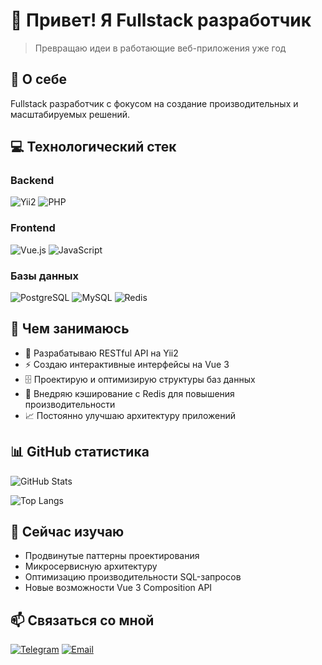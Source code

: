 # 👋 Привет! Я Fullstack разработчик

> Превращаю идеи в работающие веб-приложения уже год

## 🚀 О себе

Fullstack разработчик с фокусом на создание производительных и масштабируемых решений. 

## 💻 Технологический стек

### Backend
![Yii2](https://img.shields.io/badge/Yii2-0073AA?style=for-the-badge&logo=yii&logoColor=white)
![PHP](https://img.shields.io/badge/PHP-777BB4?style=for-the-badge&logo=php&logoColor=white)

### Frontend
![Vue.js](https://img.shields.io/badge/Vue.js_3-4FC08D?style=for-the-badge&logo=vue.js&logoColor=white)
![JavaScript](https://img.shields.io/badge/JavaScript-F7DF1E?style=for-the-badge&logo=javascript&logoColor=black)

### Базы данных
![PostgreSQL](https://img.shields.io/badge/PostgreSQL-336791?style=for-the-badge&logo=postgresql&logoColor=white)
![MySQL](https://img.shields.io/badge/MySQL-4479A1?style=for-the-badge&logo=mysql&logoColor=white)
![Redis](https://img.shields.io/badge/Redis-DC382D?style=for-the-badge&logo=redis&logoColor=white)

## 🎯 Чем занимаюсь

- 🔨 Разрабатываю RESTful API на Yii2
- ⚡ Создаю интерактивные интерфейсы на Vue 3
- 🗄️ Проектирую и оптимизирую структуры баз данных
- 🚀 Внедряю кэширование с Redis для повышения производительности
- 📈 Постоянно улучшаю архитектуру приложений

## 📊 GitHub статистика

![GitHub Stats](https://github-readme-stats.vercel.app/api?username=goddanshi&show_icons=true&theme=radical&hide_border=true&bg_color=0D1117)

![Top Langs](https://github-readme-stats.vercel.app/api/top-langs/?username=goddanshi&layout=compact&theme=radical&hide_border=true&bg_color=0D1117)

## 🌱 Сейчас изучаю

- Продвинутые паттерны проектирования
- Микросервисную архитектуру
- Оптимизацию производительности SQL-запросов
- Новые возможности Vue 3 Composition API

## 📫 Связаться со мной

[![Telegram](https://img.shields.io/badge/Telegram-2CA5E0?style=for-the-badge&logo=telegram&logoColor=white)](https://t.me/psyhomod)
[![Email](https://img.shields.io/badge/Email-D14836?style=for-the-badge&logo=gmail&logoColor=white)](mailto:oceanfluddy@gmail.com)

